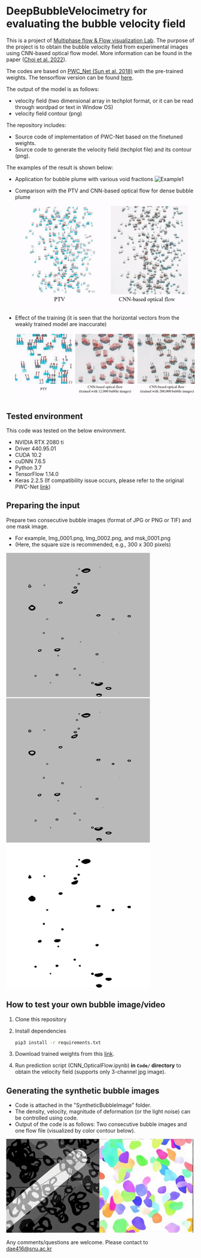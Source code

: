 # DeepBubbleVelocimetry for evaluating the bubble velocity field 

This is a project of [Multiphase flow & Flow visualization Lab](https://mffv.snu.ac.kr/). The purpose of the project is to obtain the bubble velocity field from experimental images using CNN-based optical flow model. More information can be found in the paper ([Choi et al. 2022](https://doi.org/10.1038/s41598-022-16145-y)). 

The codes are based on [PWC_Net (Sun et al. 2018)](https://github.com/NVlabs/PWC-Net) with the pre-trained weights. The tensorflow version can be found [here](https://github.com/philferriere/tfoptflow).

The output of the model is as follows:

- velocity field (two dimensional array in techplot format, or it can be read through wordpad or text in Window OS)
- velocity field contour (png)

The repository includes:

- Source code of implementation of PWC-Net based on the finetuned weights.
- Source code to generate the velocity field (techplot file) and its contour (png).

The examples of the result is shown below:
- Application for bubble plume with various void fractions
![Example1](assets/sample_movie.gif)

- Comparison with the PTV and CNN-based optical flow for dense bubble plume
![Example2](assets/sample_movie_2.gif)

- Effect of the training (it is seen that the horizontal vectors from the weakly trained model are inaccurate)
![Example3](assets/sample_movie_3.gif)

## Tested environment
This code was tested on the below environment.

- NVIDIA RTX 2080 ti
- Driver 440.95.01
- CUDA 10.2
- cuDNN 7.6.5
- Python 3.7
- TensorFlow 1.14.0
- Keras 2.2.5
(If compatibility issue occurs, please refer to the original PWC-Net [link](https://github.com/philferriere/tfoptflow))


## Preparing the input
Prepare two consecutive bubble images (format of JPG or PNG or TIF) and one mask image.
- For example, Img_0001.png, Img_0002.png, and msk_0001.png 
- (Here, the square size is recommended, e.g., 300 x 300 pixels)

![Example4](SampleImages/Img_0001.png)
![Example5](SampleImages/Img_0002.png)
![Example6](SampleImages/msk_0001.png)


## How to test your own bubble image/video
1. Clone this repository
1. Install dependencies
   ```bash
   pip3 install -r requirements.txt
   ```
1. Download trained weights from this [link](https://drive.google.com/file/d/1WTe6k3u0NsHwSko8sqna02gP3pJS6R5d/view?usp=sharing).

1. Run prediction script (CNN_OpticalFlow.ipynb) **in `Code/` directory** to obtain the velocity field (supports only 3-channel jpg image).


## Generating the synthetic bubble images
- Code is attached in the "SyntheticBubbleImage" folder.
- The density, velocity, magnitude of deformation (or the light noise) can be controlled using code.
- Output of the code is as follows: Two consecutive bubble images and one flow file (visualized by color contour below).

![Synthetic Bubble Image Example](SyntheticBubbleImage/BubbleGen_example.gif)

Any comments/questions are welcome.
Please contact to dae416@snu.ac.kr
